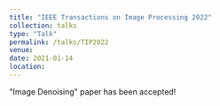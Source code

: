 ```yaml
---
title: "IEEE Transactions on Image Processing 2022"
collection: talks
type: "Talk"
permalink: /talks/TIP2022
venue: 
date: 2021-01-14
location: 
---
```


"Image Denoising" paper has been accepted!
